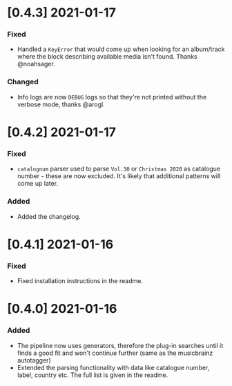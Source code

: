 # [0.4.3] 2021-01-17

### Fixed
- Handled a `KeyError` that would come up when looking for an album/track where
  the block describing available media isn't found. Thanks @noahsager.

### Changed
- Info logs are now `DEBUG` logs so that they're not printed without the verbose
  mode, thanks @arogl.


# [0.4.2] 2021-01-17

### Fixed
- `catalognum` parser used to parse `Vol.30` or `Christmas 2020` as catalogue
  number - these are now excluded. It's likely that additional patterns will
  come up later.

### Added
- Added the changelog.


# [0.4.1] 2021-01-16

### Fixed
- Fixed installation instructions in the readme.


# [0.4.0] 2021-01-16

### Added
- The pipeline now uses generators, therefore the plug-in searches until it
  finds a good fit and won't continue further (same as the musicbrainz autotagger)
- Extended the parsing functionality with data like catalogue number, label,
  country etc. The full list is given in the readme.
